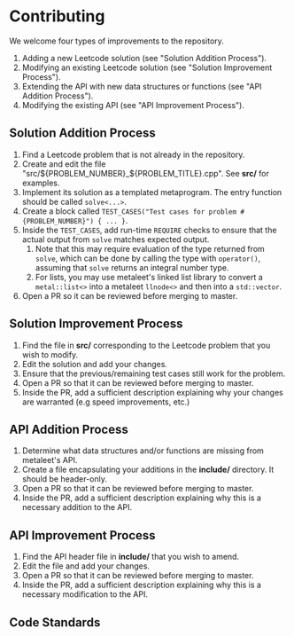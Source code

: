 # Contributing

We welcome four types of improvements to the repository.

1. Adding a new Leetcode solution (see "Solution Addition Process").
2. Modifying an existing Leetcode solution (see "Solution Improvement Process").
3. Extending the API with new data structures or functions (see "API Addition Process").
4. Modifying the existing API (see "API Improvement Process"). 

## Solution Addition Process

1. Find a Leetcode problem that is not already in the repository.
2. Create and edit the file "src/${PROBLEM_NUMBER}_${PROBLEM_TITLE}.cpp". See **src/** for examples.
3. Implement its solution as a templated metaprogram. The entry function should be called `solve<...>`.
4. Create a block called `TEST_CASES("Test cases for problem #{PROBLEM_NUMBER}") { ... }`.
5. Inside the `TEST_CASES`, add run-time `REQUIRE` checks to ensure that the actual output
from `solve` matches expected output. 
    1. Note that this may require evaluation of the type
    returned from `solve`, which can be done by calling the type with `operator()`, assuming
    that `solve` returns an integral number type. 
    2. For lists, you may use metaleet's linked list
    library to convert a `metal::list<>` into a metaleet `llnode<>` and then into a `std::vector`.
6. Open a PR so it can be reviewed before merging to master.

## Solution Improvement Process

1. Find the file in **src/** corresponding to the Leetcode problem that you wish to modify.
2. Edit the solution and add your changes.
3. Ensure that the previous/remaining test cases still work for the problem. 
4. Open a PR so that it can be reviewed before merging to master. 
5. Inside the PR, add a sufficient description explaining why your changes are warranted 
(e.g speed improvements, etc.)

## API Addition Process

1. Determine what data structures and/or functions are missing from metaleet's API.
2. Create a file encapsulating your additions in the **include/** directory. It should be header-only.
3. Open a PR so that it can be reviewed before merging to master.
4. Inside the PR, add a sufficient description explaining why this is a necessary addition to the API.

## API Improvement Process

1. Find the API header file in **include/** that you wish to amend.
2. Edit the file and add your changes.
3. Open a PR so that it can be reviewed before merging to master.
4. Inside the PR, add a sufficient description explaining why this is a necessary modification to the API.

## Code Standards 


